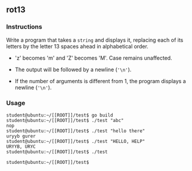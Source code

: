## rot13

### Instructions

Write a program that takes a `string` and displays it, replacing each of its
letters by the letter 13 spaces ahead in alphabetical order.

- 'z' becomes 'm' and 'Z' becomes 'M'. Case remains unaffected.

- The output will be followed by a newline (`'\n'`).

- If the number of arguments is different from 1, the program displays a newline (`'\n'`).

### Usage

```console
student@ubuntu:~/[[ROOT]]/test$ go build
student@ubuntu:~/[[ROOT]]/test$ ./test "abc"
nop
student@ubuntu:~/[[ROOT]]/test$ ./test "hello there"
uryyb gurer
student@ubuntu:~/[[ROOT]]/test$ ./test "HELLO, HELP"
URYYB, URYC
student@ubuntu:~/[[ROOT]]/test$ ./test

student@ubuntu:~/[[ROOT]]/test$
```
